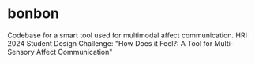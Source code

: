 # bonbon
Codebase for a smart tool used for multimodal affect communication. HRI 2024 Student Design Challenge: "How Does it Feel?: A Tool for Multi-Sensory Affect Communication"
